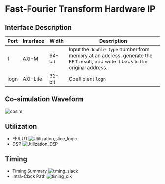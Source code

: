 # Fast-Fourier Transform Hardware IP

## Interface Description

| Port | Interface | Width | Description |
| ---- | --------- | ----- | ----------- |
| f    | AXI-M     | 64-bit| Input the `double type` number from memory at an address, generate the FFT result, and write it back to the original address. |
| logn | AXI-Lite  | 32-bit| Coefficient `logn` |

## Co-simulation Waveform

![cosim](https://github.com/vic9112/PQC_Falcon/assets/137171415/5386d757-343f-48f9-ac84-1f1b24a64569)

## Utilization

- FF/LUT
![Utilization_slice_logic](https://github.com/vic9112/PQC_Falcon/assets/137171415/2674009e-dd9b-4f32-af05-2655ff69a560)
- DSP
![Utilization_DSP](https://github.com/vic9112/PQC_Falcon/assets/137171415/7330c709-17ae-4553-a2ce-ae3a218e8de6)

## Timing

- Timing Summary
![timing_slack](https://github.com/vic9112/PQC_Falcon/assets/137171415/f3367de3-e3ef-42f6-8abc-40b4c83dae37)
- Intra-Clock Path
![timing_clk](https://github.com/vic9112/PQC_Falcon/assets/137171415/7cfc3cc0-3253-4a1e-8ae6-2194a5db1236)

